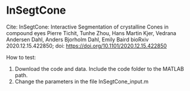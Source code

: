 # InSegtCone
Cite: InSegtCone: Interactive Segmentation of crystalline Cones in compound eyes
Pierre Tichit, Tunhe Zhou, Hans Martin Kjer, Vedrana Andersen Dahl, Anders Bjorholm Dahl, Emily Baird
bioRxiv 2020.12.15.422850; doi: https://doi.org/10.1101/2020.12.15.422850

How to test:
1. Download the code and data. Include the code folder to the MATLAB path.
2. Change the parameters in the file InSegtCone_input.m

